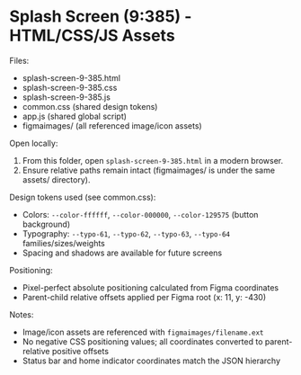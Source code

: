# Splash Screen (9:385) - HTML/CSS/JS Assets

Files:
- splash-screen-9-385.html
- splash-screen-9-385.css
- splash-screen-9-385.js
- common.css (shared design tokens)
- app.js (shared global script)
- figmaimages/ (all referenced image/icon assets)

Open locally:
1) From this folder, open `splash-screen-9-385.html` in a modern browser.
2) Ensure relative paths remain intact (figmaimages/ is under the same assets/ directory).

Design tokens used (see common.css):
- Colors: `--color-ffffff`, `--color-000000`, `--color-129575` (button background)
- Typography: `--typo-61`, `--typo-62`, `--typo-63`, `--typo-64` families/sizes/weights
- Spacing and shadows are available for future screens

Positioning:
- Pixel-perfect absolute positioning calculated from Figma coordinates
- Parent-child relative offsets applied per Figma root (x: 11, y: -430)

Notes:
- Image/icon assets are referenced with `figmaimages/filename.ext`
- No negative CSS positioning values; all coordinates converted to parent-relative positive offsets
- Status bar and home indicator coordinates match the JSON hierarchy
